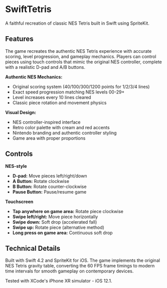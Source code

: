 # SwiftTetris

A faithful recreation of classic NES Tetris built in Swift using SpriteKit.

## Features

The game recreates the authentic NES Tetris experience with accurate scoring, level progression, and gameplay mechanics. Players can control pieces using touch controls that mimic the original NES controller, complete with a realistic D-pad and A/B buttons.

**Authentic NES Mechanics:**
- Original scoring system (40/100/300/1200 points for 1/2/3/4 lines)
- Exact speed progression matching NES levels 00-29+
- Level increases every 10 lines cleared
- Classic piece rotation and movement physics

**Visual Design:**
- NES controller-inspired interface
- Retro color palette with cream and red accents
- Nintendo branding and authentic controller styling
- Game area with proper proportions

## Controls

**NES-style**
- **D-pad:** Move pieces left/right/down
- **A Button:** Rotate clockwise  
- **B Button:** Rotate counter-clockwise
- **Pause Button:** Pause/resume game

**Touchscreen**
- **Tap anywhere on game area:** Rotate piece clockwise
- **Swipe left/right:** Move piece horizontally
- **Swipe down:** Soft drop (accelerated fall)
- **Swipe up:** Rotate piece (alternative method)
- **Long press on game area:** Continuous soft drop


## Technical Details

Built with Swift 4.2 and SpriteKit for iOS. The game implements the original NES Tetris gravity table, converting the 60 FPS frame timings to modern time intervals for smooth gameplay on contemporary devices.

Tested with XCode's iPhone XR simulator - iOS 12.1.